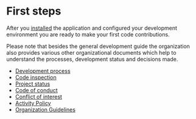 # First steps

After you [installed]({%}?page=general/setup.md) the application and configured your development environment you are ready to make your first code contributions.

Please note that besides the general development guide the organization also provides various other organizational documents which help to understand the processes, development status and decisions made.

* [Development process](https://github.com/Karaka-Management/Organization-Guide/blob/master/Processes/01_Development.md)
* [Code inspection]({%}?page=quality/inspections)
* [Project status](https://github.com/orgs/Karaka-Management/projects/10)
* [Code of conduct](https://github.com/Karaka-Management/Organization-Guide/blob/master/Policies%20%26%20Guidelines/Code%20of%20Conduct.md)
* [Conflict of interest](https://github.com/Karaka-Management/Organization-Guide/blob/master/Policies%20%26%20Guidelines/Conflict%20of%20Interest%20Policy.md)
* [Activity Policy](https://github.com/Karaka-Management/Organization-Guide/blob/master/Policies%20%26%20Guidelines/Organization%20Activity%20Policy.md)
* [Organization Guidelines](https://github.com/Karaka-Management/Organization-Guide/blob/master/Policies%20%26%20Guidelines/Organization%20Guidelines.md)
